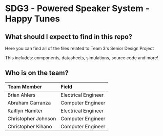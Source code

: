 # SDG3 - Powered Speaker System - Happy Tunes

## What should I expect to find in this repo?

Here you can find all of the files related to Team 3's Senior Design Project

This includes: components, datasheets, simulations, source code and more!

## Who is on the team?

| Team Member         | Field               |
| :------------------ | :------------------ |
| Brian Ahlers        | Electrical Engineer |
| Abraham Carranza    | Computer Engineer   |
| Kaitlyn Hamiter     | Electrical Engineer |
| Christopher Johnson | Computer Engineer   |
| Christopher Kihano  | Computer Engineer   |
